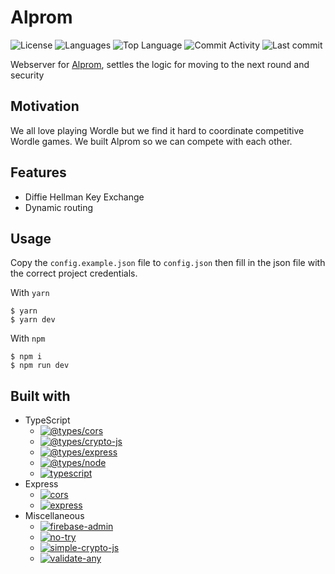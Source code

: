 # Alprom

![License](https://img.shields.io/github/license/zS1L3NT/web-express-alprom?style=for-the-badge) ![Languages](https://img.shields.io/github/languages/count/zS1L3NT/web-express-alprom?style=for-the-badge) ![Top Language](https://img.shields.io/github/languages/top/zS1L3NT/web-express-alprom?style=for-the-badge) ![Commit Activity](https://img.shields.io/github/commit-activity/y/zS1L3NT/web-express-alprom?style=for-the-badge) ![Last commit](https://img.shields.io/github/last-commit/zS1L3NT/web-express-alprom?style=for-the-badge)

Webserver for [Alprom](https://github.com/TechSupportz/alprom), settles the logic for moving to the next round and security

## Motivation

We all love playing Wordle but we find it hard to coordinate competitive Wordle games. We built Alprom so we can compete with each other.

## Features

-   Diffie Hellman Key Exchange
-   Dynamic routing

## Usage

Copy the `config.example.json` file to `config.json` then fill in the json file with the correct project credentials.

With `yarn`

```
$ yarn
$ yarn dev
```

With `npm`

```
$ npm i
$ npm run dev
```

## Built with

-   TypeScript
    -   [![@types/cors](https://img.shields.io/github/package-json/dependency-version/zS1L3NT/web-express-alprom/dev/@types/cors?style=flat-square)](https://npmjs.com/package/@types/cors)
    -   [![@types/crypto-js](https://img.shields.io/github/package-json/dependency-version/zS1L3NT/web-express-alprom/dev/@types/crypto-js?style=flat-square)](https://npmjs.com/package/@types/crypto-js)
    -   [![@types/express](https://img.shields.io/github/package-json/dependency-version/zS1L3NT/web-express-alprom/dev/@types/express?style=flat-square)](https://npmjs.com/package/@types/express)
    -   [![@types/node](https://img.shields.io/github/package-json/dependency-version/zS1L3NT/web-express-alprom/dev/@types/node?style=flat-square)](https://npmjs.com/package/@types/node)
    -   [![typescript](https://img.shields.io/github/package-json/dependency-version/zS1L3NT/web-express-alprom/dev/typescript?style=flat-square)](https://npmjs.com/package/typescript)
-   Express
    -   [![cors](https://img.shields.io/github/package-json/dependency-version/zS1L3NT/web-express-alprom/cors?style=flat-square)](https://npmjs.com/package/cors)
    -   [![express](https://img.shields.io/github/package-json/dependency-version/zS1L3NT/web-express-alprom/express?style=flat-square)](https://npmjs.com/package/express)
-   Miscellaneous
    -   [![firebase-admin](https://img.shields.io/github/package-json/dependency-version/zS1L3NT/web-express-alprom/firebase-admin?style=flat-square)](https://npmjs.com/package/firebase-admin)
    -   [![no-try](https://img.shields.io/github/package-json/dependency-version/zS1L3NT/web-express-alprom/no-try?style=flat-square)](https://npmjs.com/package/no-try)
    -   [![simple-crypto-js](https://img.shields.io/github/package-json/dependency-version/zS1L3NT/web-express-alprom/simple-crypto-js?style=flat-square)](https://npmjs.com/package/simple-crypto-js)
    -   [![validate-any](https://img.shields.io/github/package-json/dependency-version/zS1L3NT/web-express-alprom/validate-any?style=flat-square)](https://npmjs.com/package/validate-any)
